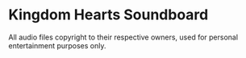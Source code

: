 # Kingdom Hearts Soundboard

All audio files copyright to their respective owners, used for personal entertainment purposes only.
